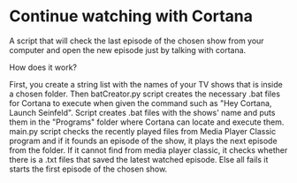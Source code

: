 # Continue watching with Cortana
A script that will check the last episode of the chosen show from your computer and open the new episode just by talking with cortana.

How does it work?

First, you create a string list with the names of your TV shows that is inside a chosen folder. Then batCreator.py script creates the necessary .bat files for Cortana to execute when given the command such as "Hey Cortana, Launch Seinfeld". Script creates .bat files with the shows' name and puts them in the "Programs" folder where Cortana can locate and execute them.
main.py script checks the recently played files from Media Player Classic program and if it founds an episode of the show, it plays the next episode from the folder.
If it cannot find from media player classic, it checks whether there is a .txt files that saved the latest watched episode.
Else all fails it starts the first episode of the chosen show.
